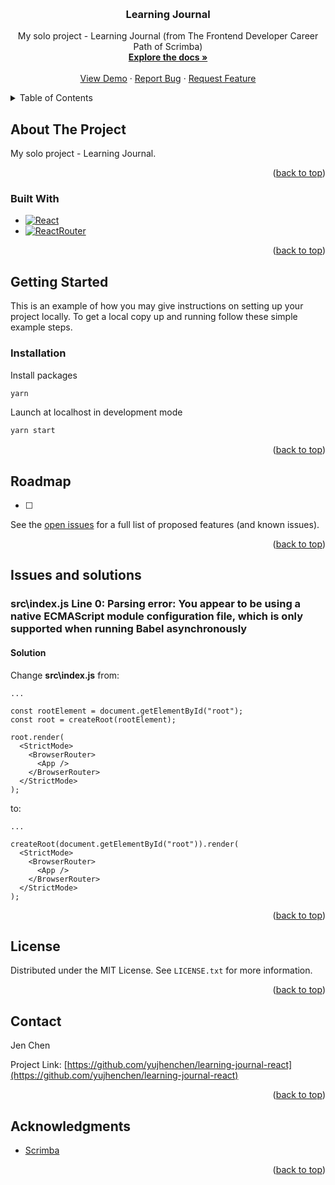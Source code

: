 <a name="readme-top"></a>

<!-- PROJECT LOGO -->
<br />
<div align="center">
  <!-- <a href="https://github.com/yujhenchen/learning-journal-react">
    <img src="images/logo.png" alt="Logo" width="80" height="80">
  </a> -->

<h3 align="center">Learning Journal</h3>

  <p align="center">
    My solo project - Learning Journal (from The Frontend Developer Career Path of Scrimba)
    <br />
    <a href="https://github.com/yujhenchen/learning-journal-react"><strong>Explore the docs »</strong></a>
    <br />
    <br />
    <a href="" target=”_blank”>View Demo</a>
    ·
    <a href="https://github.com/yujhenchen/learning-journal-react/issues">Report Bug</a>
    ·
    <a href="https://github.com/yujhenchen/learning-journal-react/issues">Request Feature</a>
  </p>
</div>

<!-- TABLE OF CONTENTS -->
<details>
  <summary>Table of Contents</summary>
  <ol>
    <li>
      <a href="#about-the-project">About The Project</a>
      <ul>
        <li><a href="#built-with">Built With</a></li>
      </ul>
    </li>
    <li>
      <a href="#getting-started">Getting Started</a>
      <ul>
        <!-- <li><a href="#prerequisites">Prerequisites</a></li> -->
        <li><a href="#installation">Installation</a></li>
      </ul>
    </li>
    <!-- <li><a href="#usage">Usage</a></li> -->
    <li><a href="#roadmap">Roadmap</a></li>
    <!-- <li><a href="#contributing">Contributing</a></li> -->
    <li><a href="#issues-and-solutions">Issues and solutions</a></li>
    <li><a href="#license">License</a></li>
    <li><a href="#contact">Contact</a></li>
    <li><a href="#acknowledgments">Acknowledgments</a></li>
  </ol>
</details>

<!-- ABOUT THE PROJECT -->

## About The Project

<!-- [![Product Name Screen Shot][product-screenshot]](https://example.com) -->

My solo project - Learning Journal.

<p align="right">(<a href="#readme-top">back to top</a>)</p>

### Built With

- [![React][React.js]][React-url]
- [![ReactRouter]][ReactRouter-url]


<p align="right">(<a href="#readme-top">back to top</a>)</p>

<!-- GETTING STARTED -->

## Getting Started

This is an example of how you may give instructions on setting up your project locally.
To get a local copy up and running follow these simple example steps.

<!-- ### Prerequisites

This is an example of how to list things you need to use the software and how to install them.
* npm
  ```sh
  npm install npm@latest -g
  ``` -->

### Installation

Install packages

```sh
yarn
```

Launch at localhost in development mode

```sh
yarn start
```

<p align="right">(<a href="#readme-top">back to top</a>)</p>

<!-- USAGE EXAMPLES -->
<!-- ## Usage

Use this space to show useful examples of how a project can be used. Additional screenshots, code examples and demos work well in this space. You may also link to more resources.

_For more examples, please refer to the [Documentation](https://example.com)_

<p align="right">(<a href="#readme-top">back to top</a>)</p> -->

<!-- ROADMAP -->

## Roadmap

- [ ]

See the [open issues](https://github.com/yujhenchen/learning-journal-react/issues) for a full list of proposed features (and known issues).

<p align="right">(<a href="#readme-top">back to top</a>)</p>

<!-- ISSUES AND SOLUTIONS -->

## Issues and solutions

### src\index.js Line 0:  Parsing error: You appear to be using a native ECMAScript module configuration file, which is only supported when running Babel asynchronously

#### Solution
Change **src\index.js** from:

```
...

const rootElement = document.getElementById("root");
const root = createRoot(rootElement);

root.render(
  <StrictMode>
    <BrowserRouter>
      <App />
    </BrowserRouter>
  </StrictMode>
);
```

to:
```
...

createRoot(document.getElementById("root")).render(
  <StrictMode>
    <BrowserRouter>
      <App />
    </BrowserRouter>
  </StrictMode>
);

```

<p align="right">(<a href="#readme-top">back to top</a>)</p>

<!-- CONTRIBUTING -->
<!-- ## Contributing

Contributions are what make the open source community such an amazing place to learn, inspire, and create. Any contributions you make are **greatly appreciated**.

If you have a suggestion that would make this better, please fork the repo and create a pull request. You can also simply open an issue with the tag "enhancement".
Don't forget to give the project a star! Thanks again!

1. Fork the Project
2. Create your Feature Branch (`git checkout -b feature/AmazingFeature`)
3. Commit your Changes (`git commit -m 'Add some AmazingFeature'`)
4. Push to the Branch (`git push origin feature/AmazingFeature`)
5. Open a Pull Request

<p align="right">(<a href="#readme-top">back to top</a>)</p> -->

<!-- LICENSE -->

## License

Distributed under the MIT License. See `LICENSE.txt` for more information.

<p align="right">(<a href="#readme-top">back to top</a>)</p>

<!-- CONTACT -->

## Contact

<!-- Jen Chen - [@twitter_handle](https://twitter.com/twitter_handle) - email@email_client.com -->

Jen Chen

Project Link: [https://github.com/yujhenchen/learning-journal-react](https://github.com/yujhenchen/learning-journal-react)

<p align="right">(<a href="#readme-top">back to top</a>)</p>

<!-- ACKNOWLEDGMENTS -->

## Acknowledgments

- [Scrimba](https://scrimba.com/)



<p align="right">(<a href="#readme-top">back to top</a>)</p>

<!-- MARKDOWN LINKS & IMAGES -->
<!-- https://www.markdownguide.org/basic-syntax/#reference-style-links -->

[contributors-shield]: https://img.shields.io/github/contributors/yujhenchen/learning-journal-react.svg?style=for-the-badge
[contributors-url]: https://github.com/yujhenchen/learning-journal-react/graphs/contributors
[forks-shield]: https://img.shields.io/github/forks/yujhenchen/learning-journal-react.svg?style=for-the-badge
[forks-url]: https://github.com/yujhenchen/learning-journal-react/network/members
[stars-shield]: https://img.shields.io/github/stars/yujhenchen/learning-journal-react.svg?style=for-the-badge
[stars-url]: https://github.com/yujhenchen/learning-journal-react/stargazers
[issues-shield]: https://img.shields.io/github/issues/yujhenchen/learning-journal-react.svg?style=for-the-badge
[issues-url]: https://github.com/yujhenchen/learning-journal-react/issues
[license-shield]: https://img.shields.io/github/license/yujhenchen/learning-journal-react.svg?style=for-the-badge
[license-url]: https://github.com/yujhenchen/learning-journal-react/blob/master/LICENSE.txt
[linkedin-shield]: https://img.shields.io/badge/-LinkedIn-black.svg?style=for-the-badge&logo=linkedin&colorB=555
[linkedin-url]: https://linkedin.com/in/linkedin_username
[product-screenshot]: images/screenshot.png
[React.js]: https://img.shields.io/badge/React-20232A?style=for-the-badge&logo=react&logoColor=61DAFB
[React-url]: https://reactjs.org/
[ReactRouter]: https://img.shields.io/badge/React_Router-CA4245?style=for-the-badge&logo=react-router&logoColor=white
[ReactRouter-url]: https://reactrouter.com/en/main